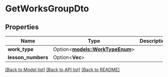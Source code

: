 # GetWorksGroupDto

## Properties

Name | Type | Description | Notes
------------ | ------------- | ------------- | -------------
**work_type** | Option<[**models::WorkTypeEnum**](WorkTypeEnum.md)> |  | [optional]
**lesson_numbers** | Option<**Vec<i32>**> |  | [optional]

[[Back to Model list]](../README.md#documentation-for-models) [[Back to API list]](../README.md#documentation-for-api-endpoints) [[Back to README]](../README.md)


